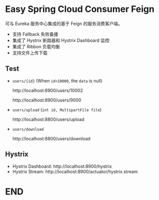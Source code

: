 # Easy Spring Cloud Consumer Feign

可与 Eureka 服务中心集成的基于 Feign 的服务消费客户端。
	
 - 支持 Fallback 失败备援
 - 集成了 Hystrix 断路器和 Hystrix Dashboard 监控
 - 集成了 Ribbon 负载均衡
 - 支持文件上传下载

## Test

- `users/{id}` (When `id<10000`, the `data` is null)

	http://localhost:8900/users/10002
	
	http://localhost:8900/users/9000 

- `users/upload` (`int id, MultipartFile file`)

	http://localhost:8800/users/upload
	
- `users/download`

	http://localhost:8800/users/download
	
## Hystrix

- Hystrix Dashboard: http://localhost:8900/hystrix
- Hystrix Stream: http://localhost:8900/actuator/hystrix.stream

# END